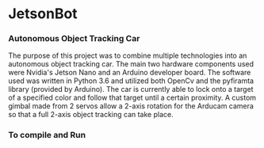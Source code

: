 # JetsonBot
### Autonomous Object Tracking Car 

The purpose of this project was to combine multiple technologies into an autonomous object tracking car. The main two hardware components used were Nvidia's Jetson Nano and an Arduino developer board. The software used was written in Python 3.6 and utilized both OpenCv and the pyfiramta library (provided by Arduino). The car is currently able to lock onto a target of a specified color and follow that target until a certain proximity. A custom gimbal made from 2 servos allow a 2-axis rotation for the Arducam camera so that a full 2-axis object tracking can take place.

### To compile and Run
